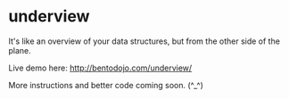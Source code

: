 underview
=========

It's like an overview of your data structures, but from the other side of the plane.

Live demo here: http://bentodojo.com/underview/

More instructions and better code coming soon. (^_^)
